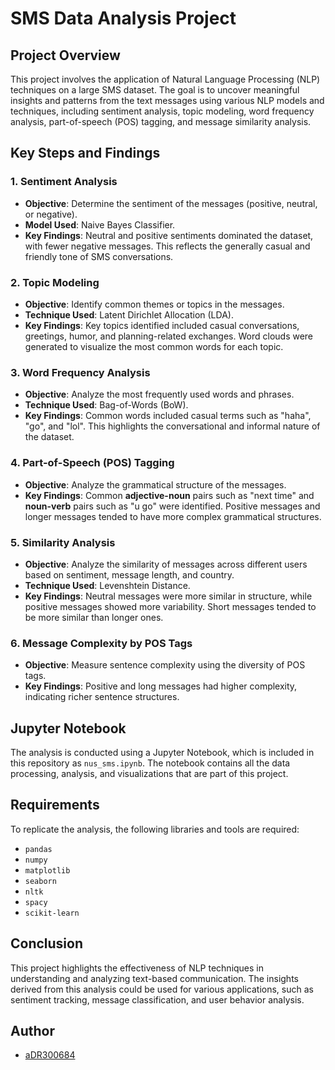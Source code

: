 # SMS Data Analysis Project

## Project Overview
This project involves the application of Natural Language Processing (NLP) techniques on a large SMS dataset. The goal is to uncover meaningful insights and patterns from the text messages using various NLP models and techniques, including sentiment analysis, topic modeling, word frequency analysis, part-of-speech (POS) tagging, and message similarity analysis.

## Key Steps and Findings

### 1. Sentiment Analysis
- **Objective**: Determine the sentiment of the messages (positive, neutral, or negative).
- **Model Used**: Naive Bayes Classifier.
- **Key Findings**: Neutral and positive sentiments dominated the dataset, with fewer negative messages. This reflects the generally casual and friendly tone of SMS conversations.

### 2. Topic Modeling
- **Objective**: Identify common themes or topics in the messages.
- **Technique Used**: Latent Dirichlet Allocation (LDA).
- **Key Findings**: Key topics identified included casual conversations, greetings, humor, and planning-related exchanges. Word clouds were generated to visualize the most common words for each topic.

### 3. Word Frequency Analysis
- **Objective**: Analyze the most frequently used words and phrases.
- **Technique Used**: Bag-of-Words (BoW).
- **Key Findings**: Common words included casual terms such as "haha", "go", and "lol". This highlights the conversational and informal nature of the dataset.

### 4. Part-of-Speech (POS) Tagging
- **Objective**: Analyze the grammatical structure of the messages.
- **Key Findings**: Common **adjective-noun** pairs such as "next time" and **noun-verb** pairs such as "u go" were identified. Positive messages and longer messages tended to have more complex grammatical structures.

### 5. Similarity Analysis
- **Objective**: Analyze the similarity of messages across different users based on sentiment, message length, and country.
- **Technique Used**: Levenshtein Distance.
- **Key Findings**: Neutral messages were more similar in structure, while positive messages showed more variability. Short messages tended to be more similar than longer ones.

### 6. Message Complexity by POS Tags
- **Objective**: Measure sentence complexity using the diversity of POS tags.
- **Key Findings**: Positive and long messages had higher complexity, indicating richer sentence structures.

## Jupyter Notebook
The analysis is conducted using a Jupyter Notebook, which is included in this repository as `nus_sms.ipynb`. The notebook contains all the data processing, analysis, and visualizations that are part of this project.

## Requirements
To replicate the analysis, the following libraries and tools are required:
- `pandas`
- `numpy`
- `matplotlib`
- `seaborn`
- `nltk`
- `spacy`
- `scikit-learn`

## Conclusion
This project highlights the effectiveness of NLP techniques in understanding and analyzing text-based communication. The insights derived from this analysis could be used for various applications, such as sentiment tracking, message classification, and user behavior analysis.

## Author
- [aDR300684](https://github.com/aDR300684)
